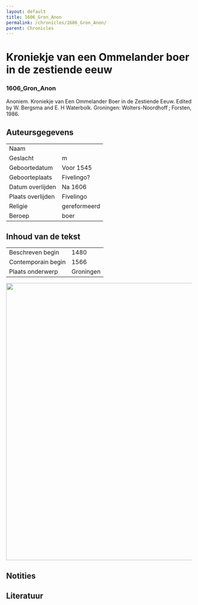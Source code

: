 ```yaml
---
layout: default
title: 1606_Gron_Anon
permalink: /chronicles/1606_Gron_Anon/
parent: Chronicles
--- 
```



# Kroniekje van een Ommelander boer in de zestiende eeuw 

### 1606_Gron_Anon 

Anoniem. Kroniekje van Een Ommelander Boer in de Zestiende Eeuw. Edited by W. Bergsma and E. H Waterbolk. Groningen: Wolters-Noordhoff ; Forsten, 1986. 

## Auteursgegevens 

| | | 
| --------------- | --------------- | 
| Naam |   | 
| Geslacht | m | 
| Geboortedatum | Voor 1545 | 
| Geboorteplaats | Fivelingo? | 
| Datum overlijden | Na 1606 | 
| Plaats overlijden | Fivelingo | 
| Religie | gereformeerd | 
| Beroep | boer | 

## Inhoud van de tekst 

| | | 
| --------------- | --------------- | 
| Beschreven begin | 1480 | 
| Contemporain begin | 1566 | 
| Plaats onderwerp | Groningen | 

[<img src="..\..\barplots_chronicles\1606_Gron_Anon.jpg" width="750"/>](..\..\barplots_chronicles\1606_Gron_Anon.jpg) 

## Notities 

## Literatuur 

